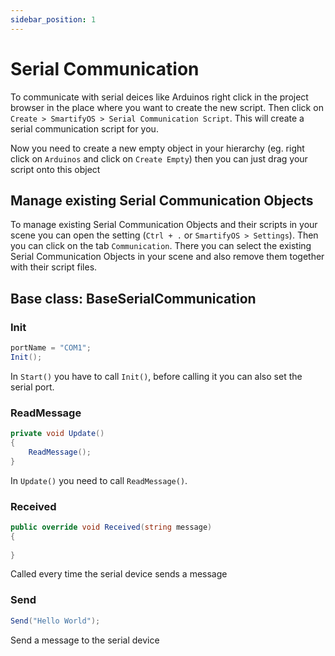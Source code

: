 ```yaml
---
sidebar_position: 1
---
```


# Serial Communication

To communicate with serial deices like Arduinos right click in the project browser in the place where you want to create the new script. Then click on `Create > SmartifyOS > Serial Communication Script`.
This will create a serial communication script for you.

Now you need to create a new empty object in your hierarchy (eg. right click on `Arduinos` and click on `Create Empty`) then you can just drag your script onto this object

## Manage existing Serial Communication Objects
To manage existing Serial Communication Objects and their scripts in your scene you can open the setting (`Ctrl + .` or `SmartifyOS > Settings`).
Then you can click on the tab `Communication`. There you can select the existing Serial Communication Objects in your scene and also remove them together with their script files.

## Base class: BaseSerialCommunication

### Init
```cs
portName = "COM1";
Init();
```
In `Start()` you have to call `Init()`, before calling it you can also set the serial port.

### ReadMessage
```cs
private void Update()
{
    ReadMessage();
}
```
In `Update()` you need to call `ReadMessage()`.

### Received
```cs
public override void Received(string message)
{
    
}
```
Called every time the serial device sends a message

### Send
```cs
Send("Hello World");
```
Send a message to the serial device